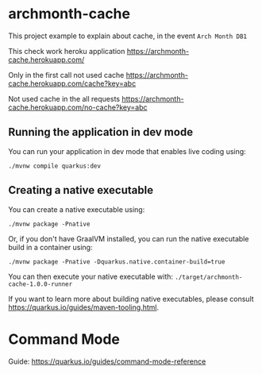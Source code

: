 # archmonth-cache

This project example to explain about cache, in the event `Arch Month DB1`

This check work heroku application
https://archmonth-cache.herokuapp.com/

Only in the first call not used cache
https://archmonth-cache.herokuapp.com/cache?key=abc

Not used cache in the all requests
https://archmonth-cache.herokuapp.com/no-cache?key=abc


## Running the application in dev mode
You can run your application in dev mode that enables live coding using:
```shell script
./mvnw compile quarkus:dev
```

## Creating a native executable
You can create a native executable using: 
```shell script
./mvnw package -Pnative
```

Or, if you don't have GraalVM installed, you can run the native executable build in a container using: 
```shell script
./mvnw package -Pnative -Dquarkus.native.container-build=true
```

You can then execute your native executable with: `./target/archmonth-cache-1.0.0-runner`

If you want to learn more about building native executables, please consult https://quarkus.io/guides/maven-tooling.html.

# Command Mode
Guide: https://quarkus.io/guides/command-mode-reference
